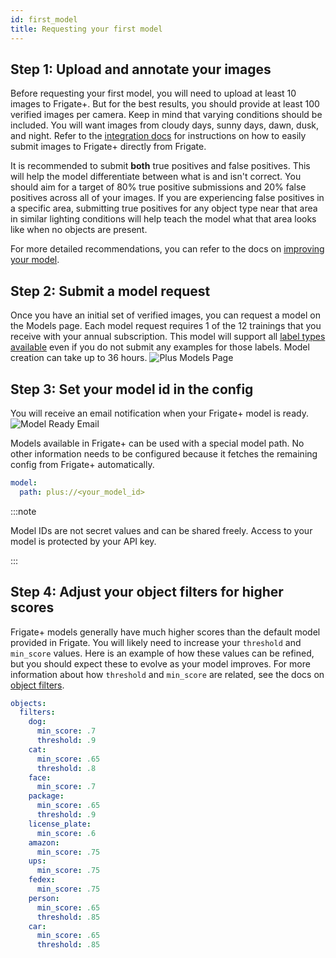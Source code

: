 ```yaml
---
id: first_model
title: Requesting your first model
---
```


## Step 1: Upload and annotate your images

Before requesting your first model, you will need to upload at least 10 images to Frigate+. But for the best results, you should provide at least 100 verified images per camera. Keep in mind that varying conditions should be included. You will want images from cloudy days, sunny days, dawn, dusk, and night. Refer to the [integration docs](../integrations/plus.md#generate-an-api-key) for instructions on how to easily submit images to Frigate+ directly from Frigate.

It is recommended to submit **both** true positives and false positives. This will help the model differentiate between what is and isn't correct. You should aim for a target of 80% true positive submissions and 20% false positives across all of your images. If you are experiencing false positives in a specific area, submitting true positives for any object type near that area in similar lighting conditions will help teach the model what that area looks like when no objects are present.

For more detailed recommendations, you can refer to the docs on [improving your model](./improving_model.md).

## Step 2: Submit a model request

Once you have an initial set of verified images, you can request a model on the Models page. Each model request requires 1 of the 12 trainings that you receive with your annual subscription. This model will support all [label types available](./index.md#available-label-types) even if you do not submit any examples for those labels. Model creation can take up to 36 hours.
![Plus Models Page](/img/plus/plus-models.jpg)

## Step 3: Set your model id in the config

You will receive an email notification when your Frigate+ model is ready.
![Model Ready Email](/img/plus/model-ready-email.jpg)

Models available in Frigate+ can be used with a special model path. No other information needs to be configured because it fetches the remaining config from Frigate+ automatically.

```yaml
model:
  path: plus://<your_model_id>
```

:::note

Model IDs are not secret values and can be shared freely. Access to your model is protected by your API key.

:::

## Step 4: Adjust your object filters for higher scores

Frigate+ models generally have much higher scores than the default model provided in Frigate. You will likely need to increase your `threshold` and `min_score` values. Here is an example of how these values can be refined, but you should expect these to evolve as your model improves. For more information about how `threshold` and `min_score` are related, see the docs on [object filters](../configuration/object_filters.md#object-scores).

```yaml
objects:
  filters:
    dog:
      min_score: .7
      threshold: .9
    cat:
      min_score: .65
      threshold: .8
    face:
      min_score: .7
    package:
      min_score: .65
      threshold: .9
    license_plate:
      min_score: .6
    amazon:
      min_score: .75
    ups:
      min_score: .75
    fedex:
      min_score: .75
    person:
      min_score: .65
      threshold: .85
    car:
      min_score: .65
      threshold: .85
```
